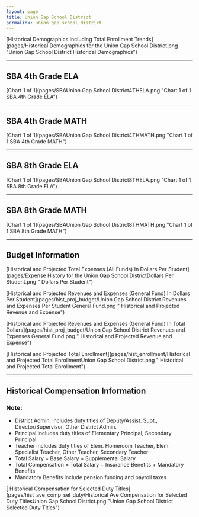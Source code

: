 ```yaml
---
layout: page
title: Union Gap School District
permalink: union gap school district
---
```



[Historical Demographics Including Total Enrollment Trends](pages/Historical Demographics for the Union Gap School District.png "Union Gap School District Historical Demographics")

___

## SBA 4th Grade ELA

[Chart 1 of 1](pages/SBAUnion Gap School District4THELA.png "Chart 1 of 1 SBA 4th Grade ELA")


___

## SBA 4th Grade MATH

[Chart 1 of 1](pages/SBAUnion Gap School District4THMATH.png "Chart 1 of 1 SBA 4th Grade MATH")


___

## SBA 8th Grade ELA

[Chart 1 of 1](pages/SBAUnion Gap School District8THELA.png "Chart 1 of 1 SBA 8th Grade ELA")


___

## SBA 8th Grade MATH

[Chart 1 of 1](pages/SBAUnion Gap School District8THMATH.png "Chart 1 of 1 SBA 8th Grade MATH")


___

## Budget Information

[Historical and Projected Total Expenses (All Funds) In Dollars Per Student](pages/Expense History for the Union Gap School DistrictDollars Per Student.png " Dollars Per Student")

[Historical and Projected Revenues and Expenses (General Fund) In Dollars Per Student](pages/hist_proj_budget/Union Gap School District Revenues and Expenses Per Student General Fund.png " Historical and Projected Revenue and Expense")

[Historical and Projected Revenues and Expenses (General Fund) In Total Dollars](pages/hist_proj_budget/Union Gap School District Revenues and Expenses General Fund.png " Historical and Projected Revenue and Expense")

[Historical and Projected Total Enrollment](pages/hist_enrollment/Historical and Projected Total EnrollmentUnion Gap School District.png " Historical and Projected Total Enrollment")


___

## Historical Compensation Information
### Note:
- District Admin. includes duty titles of Deputy/Assist. Supt., Director/Supervisor, Other District Admin.
- Principal includes duty titles of Elementary Principal, Secondary Principal
- Teacher includes duty titles of Elem. Homeroom Teacher, Elem. Specialist Teacher, Other Teacher, Secondary Teacher
- Total Salary = Base Salary + Supplemental Salary
- Total Compensation = Total Salary + Insurance Benefits + Mandatory Benefits
- Mandatory Benefits include pension funding and payroll taxes

[ Historical Compensation for Selected Duty Titles](pages/hist_ave_comp_sel_duty/Historical Ave Compensation for Selected Duty TitlesUnion Gap School District.png "Union Gap School District Selected Duty Titles")


